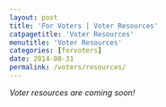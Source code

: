 ```yaml
---
layout: post
title: 'For Voters | Voter Resources'
catpagetitle: 'Voter Resources'
menutitle: 'Voter Resources'
categories: [forvoters]
date: 2014-08-31
permalink: /voters/resources/
---
```

_Voter resources are coming soon!_
